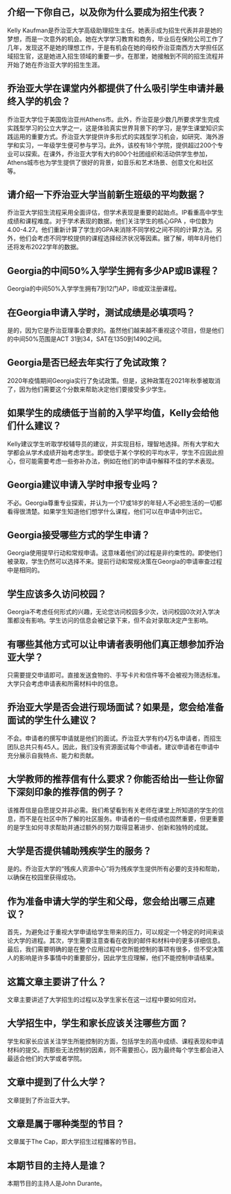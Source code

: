 
## 介绍一下你自己，以及你为什么要成为招生代表？

Kelly Kaufman是乔治亚大学高级助理招生主任。她表示成为招生代表并非是她的梦想，而是一次意外的机会。她在大学学习教育和商务，毕业后在保险公司工作了几年，发现这不是她的理想工作，于是有机会在她的母校乔治亚南西方大学担任区域招生官，这是她进入招生领域的重要一步。在那里，她接触到不同的招生流程并开始了她在乔治亚大学的招生生涯。


## 乔治亚大学在课堂内外都提供了什么吸引学生申请并最终入学的机会？

乔治亚大学位于美国佐治亚州Athens市。此外，乔治亚是少数几所要求学生完成实践型学习的公立大学之一，这是体验真实世界背景下的学习，是学生课堂知识实践运用的重要方式。乔治亚大学提供许多形式的实践型学习机会，如研究、海外游学和实习，一年级学生便可参与学习。此外，该校有18个学院，提供超过200个专业可以探索。在课外，乔治亚大学有大约800个社团组织和活动供学生参加，Athens城市也为学生提供了很好的背景，如音乐和艺术场景、创意文化和社区等。


## 请介绍一下乔治亚大学当前新生班级的平均数据？

乔治亚大学招生流程采用全面评估，但学术表现是重要的起始点。IP看重高中学生成绩和课程难度。对于学术表现的数据，他们关注学生的核心GPA ，中位数为4.00-4.27。他们重新计算了学生的GPA来消除不同学校之间不同的计算方法。另外，他们会考虑不同学校提供的课程选择经济状况等因素。据了解，明年8月他们还将发布2022学年的数据。


## Georgia的中间50%入学学生拥有多少AP或IB课程？ 

Georgia的中间50%入学学生拥有7到12门AP，IB或双注册课程。 


## 在Georgia申请入学时，测试成绩是必填项吗？ 

是的，因为它是乔治亚理事会要求的。虽然他们越来越不重视这个项目，但是他们的中间50%范围是ACT 31到34，SAT在1350到1490之间。 


## Georgia是否已经去年实行了免试政策？ 

2020年疫情期间Georgia实行了免试政策。但是，这种政策在2021年秋季被取消了，因为他们需要这个分数来帮助决定他们要接受多少学生。 


## 如果学生的成绩低于当前的入学平均值，Kelly会给他们什么建议？ 

Kelly建议学生听取学校辅导员的建议，并实现目标，理智地选择。所有大学和大学都会从学术成绩开始考虑学生。即使低于某个学校的平均水平，学生不应因此担心，但可能需要考虑一些弥补办法，例如在他们的申请中解释不佳的学术表现。 


## Georgia建议申请入学时申报专业吗？ 

不必。Georgia尊重专业探索，并认为一个17或18岁的年轻人不必把生活的一切都看得很清楚。如果学生知道他们想学什么课程，他们可以在申请中列出它。 


## Georgia接受哪些方式的学生申请？ 

Georgia使用提早行动和常规申请。这意味着他们的过程是非约束性的。即使他们被录取，学生仍然可以选择不来。提前行动和常规决策在Georgia的申请审查过程中是相同的。 


## 学生应该多久访问校园？ 

Georgia不考虑任何形式的兴趣，无论您访问校园多少次，访问校园0次对入学决策都没有影响。学生访问的信息会被记录下来，但不会对录取决定产生影响。


## 有哪些其他方式可以让申请者表明他们真正想参加乔治亚大学？

只需要提交申请即可。直接发送食物的、手写卡片和信件等不会被视为筛选标准。大学只会考虑申请表和所需材料中的信息。


## 乔治亚大学是否会进行现场面试？如果是，您会给准备面试的学生什么建议？

不会。申请者的撰写申请就是他们的面试。乔治亚大学有约4万名申请者，而招生团队总共只有45人。因此，我们没有资源面试每个申请者。建议申请者在申请中充分展示自我特点、能力和贡献。


## 大学教师的推荐信有什么要求？你能否给出一些让你留下深刻印象的推荐信的例子？

该推荐信是自愿提交并非必需。我们希望看到有关老师在课堂上所知道的学生的信息，而不是在社区中所了解的社区服务。申请者的一些成绩也固然重要，但更重要的是学生如何寻求帮助并通过额外的努力取得显著进步、创新和独特的成就。


## 大学是否提供辅助残疾学生的服务？
是的。乔治亚大学的“残疾人资源中心”将为残疾学生提供所有必要的支持和帮助，以确保在校园里获得成功。


## 作为准备申请大学的学生和父母，您会给出哪三点建议？

首先，为避免过于重视大学申请给学生带来的压力，可以规定一个特定的时间来谈论大学的进程。其次，学生需要注意查看在收到的邮件和材料中的更多详细信息。 最后，我们需要明确的是在整个应用过程中您所能控制的事项有很多，但不受决策人的影响是许多事情中的重要部分，因此学生应理解，他们不能控制申请结果。


## 这篇文章主要讲了什么？

文章主要讲述了大学招生的过程以及学生家长在这一过程中要如何应对。


## 大学招生中，学生和家长应该关注哪些方面？

学生和家长应该关注学生所能控制的方面，包括学生的高中成绩、课程表现和申请材料的提交。而那些无法控制的因素，则不需要担心，因为最终每个学生都会进入最适合他们的大学或者学院。


## 文章中提到了什么大学？

文章提到了乔治亚大学。


## 文章是属于哪种类型的节目？

文章属于The Cap，即大学招生过程播客的节目。


## 本期节目的主持人是谁？

本期节目的主持人是John Durante。

